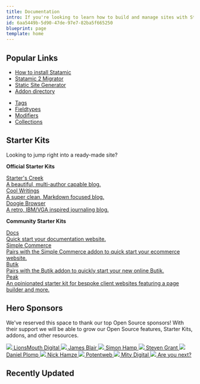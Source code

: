 ```yaml
---
title: Documentation
intro: If you're looking to learn how to build and manage sites with Statamic, you've come to the right place. Make yourself at home, there's lots to learn!
id: 6aa5449b-5d90-47de-97e7-82ba5f665250
blueprint: page
template: home
---
```


## Popular Links
<div class="flex">
<div class="w-1/2" markdown=1>

- [How to install Statamic](/installing)
- [Statamic 2 Migrator](https://github.com/statamic/migrator)
- [Static Site Generator](https://github.com/statamic/ssg)
- [Addon directory](https://statamic.com/addons)

</div>
<div class="w-1/2 pl-5" markdown=1>

- [Tags](/tags)
- [Fieldtypes](/fieldtypes)
- [Modifiers](/modifiers)
- [Collections](/collections)

</div>
</div>

## Starter Kits
Looking to jump right into a ready-made site?

**Official Starter Kits**

<div class="grid grid-cols-1 md:grid-cols-2 gap-4 mb-8">
    <a href="https://github.com/statamic/starter-kit-starters-creek" class="rounded custom bg-blue-lightest hover:text-black no-underline flex border shadow-md p-3 font-display relative">
        <div>
            <div class="font-bold">Starter's Creek</div>
            <div class="text-black text-xs">A beautiful, multi-author capable blog.</div>
        </div>
    </a>
    <a href="https://github.com/statamic/starter-kit-cool-writings" class="rounded custom bg-blue-lightest hover:text-black no-underline flex border shadow-md p-3 font-display relative">
        <div>
            <div class="font-bold">Cool Writings</div>
            <div class="text-black text-xs">A super clean, Markdown focused blog.</div>
        </div>
    </a>
    <a href="https://github.com/statamic/starter-kit-doogie-browser" class="rounded custom bg-blue-lightest hover:text-black no-underline flex border shadow-md p-3 font-display relative">
        <div>
            <div class="font-bold">Doogie Browser</div>
            <div class="text-black text-xs">A retro, IBM/VGA inspired journaling blog.</div>
        </div>
    </a>
</div>

**Community Starter Kits**

<div class="grid grid-cols-1 md:grid-cols-2 gap-4">
    <a href="https://github.com/doublethreedigital/docs-starter-kit" class="rounded custom bg-blue-lightest hover:text-black no-underline flex border shadow-md p-3 font-display relative">
        <div>
            <div class="font-bold">Docs</div>
            <div class="text-black text-xs">Quick start your documentation website.</div>
        </div>
    </a>
    <a href="https://github.com/doublethreedigital/sc-starter-kit" class="rounded custom bg-blue-lightest hover:text-black no-underline flex border shadow-md p-3 font-display relative">
        <div>
            <div class="font-bold">Simple Commerce</div>
            <div class="text-black text-xs">Pairs with the Simple Commerce addon to quick start your ecommerce website.</div>
        </div>
    </a>
    <a href="https://github.com/jonassiewertsen/statamic-butik-starter-kit" class="rounded custom bg-blue-lightest hover:text-black no-underline flex border shadow-md p-3 font-display relative">
        <div>
            <div class="font-bold">Butik</div>
            <div class="text-black text-xs">Pairs with the Butik addon to quickly start your new online Butik.</div>
        </div>
    </a>
    <a href="https://github.com/studio1902/statamic-peak" class="rounded custom bg-blue-lightest hover:text-black no-underline flex border shadow-md p-3 font-display relative">
        <div>
            <div class="font-bold">Peak</div>
            <div class="text-black text-xs">An opinionated starter kit for bespoke client websites featuring a page builder and more.</div>
        </div>
    </a>
</div>

## Hero Sponsors

We've reserved this space to thank our top Open Source sponsors! With their support we will be able to grow our Open Source features, Starter Kits, addons, and other resources.

<div class="grid grid-cols-1 md:grid-cols-3 gap-4 mb-12">
    <a href="https://github.com/LionsMouthDigital" class="rounded custom text-black bg-white transform hover:-rotate-1 no-underline flex border shadow-md p-1 items-center relative">
        <img src="https://avatars2.githubusercontent.com/u/11314482?s=200&amp;v=4" class="rounded h-12 w-12 mr-4">
        <span>LionsMouth Digital</span>
    </a>
    <a href="https://github.com/jsblair9" class="rounded custom text-black bg-white transform hover:-rotate-1 no-underline flex border shadow-md p-1 items-center relative">
        <img src="https://avatars1.githubusercontent.com/u/4450975?s=400&amp;u=3ae89e529e10dc471bf184db3e5ef99661b3f181&amp;v=4" class="rounded h-12 w-12 mr-4">
        <span>James Blair</span>
    </a>
    <a href="https://github.com/simonhamp" class="rounded custom text-black bg-white transform hover:-rotate-1 no-underline flex border shadow-md p-1 items-center relative">
        <img src="https://avatars3.githubusercontent.com/u/31628?s=400&amp;v=4" class="rounded h-12 w-12 mr-4">
        <span>Simon Hamp</span>
    </a>
    <a href="https://github.com/1stevengrant" class="rounded custom text-black bg-white transform hover:-rotate-1 no-underline flex border shadow-md p-1 items-center relative">
        <img src="https://avatars0.githubusercontent.com/u/112473?s=400&amp;v=4" class="rounded h-12 w-12 mr-4">
        <span>Steven Grant</span>
    </a>
    <a href="https://github.com/plompd" class="rounded custom text-black bg-white transform hover:-rotate-1 no-underline flex border shadow-md p-1 items-center relative">
        <img src="https://avatars0.githubusercontent.com/u/1482375?s=400&amp;v=4" class="rounded h-12 w-12 mr-4">
        <span>Daniel Plomp</span>
    </a>
    <a href="https://github.com/nickhamze" class="rounded custom text-black bg-white transform hover:-rotate-1 no-underline flex border shadow-md p-1 items-center relative">
        <img src="https://statamic.com/images/storage/avatars/zZGgwFvGojqTufxgA8dhImXMsG000pHQrxzRerU1.png?fit=max&amp;w=300&amp;h=300" class="rounded h-12 w-12 mr-4">
        <span>Nick Hamze</span>
    </a>
    <a href="https://github.com/potentweb" class="rounded custom text-black bg-white transform hover:-rotate-1 no-underline flex border shadow-md p-1 items-center relative">
        <img src="https://avatars.githubusercontent.com/u/4548490?s=400&amp;u=1aadacc6935366b7d3d408435ab4defba096c229&amp;v=4" class="rounded h-12 w-12 mr-4">
        <span>Potentweb</span>
    </a>
    <a href="https://github.com/mitydigital" class="rounded custom text-black bg-white transform hover:-rotate-1 no-underline flex border shadow-md p-1 items-center relative">
        <img src="https://avatars.githubusercontent.com/u/76409329?s=200&amp;v=4" class="rounded h-12 w-12 mr-4">
        <span>Mity Digital</span>
    </a>
    <a href="https://github.com/sponsors/statamic" class="rounded custom text-white bg-black transform hover:-rotate-1 no-underline flex border shadow-md py-1 px-3 text-center items-center relative">
        <img src="https://avatars.githubusercontent.com/u/9919?s=200&v=4" class="rounded-full h-12 w-12 mr-4">
        <spa>Are you next?</spa>
    </a>
</div>

## Recently Updated
